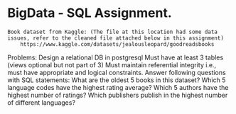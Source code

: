 # BigData - SQL Assignment. 



    Book dataset from Kaggle: (The file at this location had some data issues, refer to the cleaned file attached below in this assignment)
        https://www.kaggle.com/datasets/jealousleopard/goodreadsbooks
Problems:
        Design a relational DB in postgresql
        Must have at least 3 tables (views optional but not part of 3)
        Must maintain referential integrity
            i.e., must have appropriate and logical constraints.
        Answer following questions with SQL statements:
            What are the oldest 5 books in this dataset?
            Which 5 language codes have the highest rating average?
            Which 5 authors have the highest number of ratings?
            Which publishers publish in the highest number of different languages?

